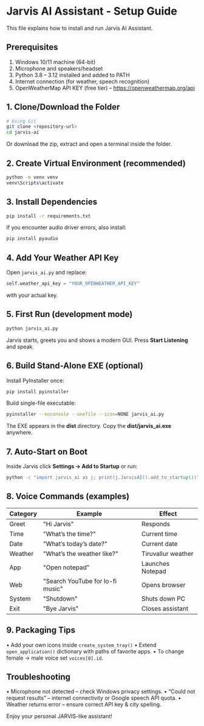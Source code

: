 # Jarvis AI Assistant - Setup Guide

This file explains how to install and run Jarvis AI Assistant.

## Prerequisites
1. Windows 10/11 machine (64-bit)
2. Microphone and speakers/headset
3. Python 3.8 – 3.12 installed and added to PATH
4. Internet connection (for weather, speech recognition)
5. OpenWeatherMap API KEY (free tier) – https://openweathermap.org/api

## 1. Clone/Download the Folder
```bash
# Using Git
git clone <repository-url>
cd jarvis-ai
```
Or download the zip, extract and open a terminal inside the folder.

## 2. Create Virtual Environment (recommended)
```bash
python -m venv venv
venv\Scripts\activate
```

## 3. Install Dependencies
```bash
pip install -r requirements.txt
```

If you encounter audio driver errors, also install:
```bash
pip install pyaudio
```

## 4. Add Your Weather API Key
Open `jarvis_ai.py` and replace:
```python
self.weather_api_key = "YOUR_OPENWEATHER_API_KEY"
```
with your actual key.

## 5. First Run (development mode)
```bash
python jarvis_ai.py
```
Jarvis starts, greets you and shows a modern GUI. Press **Start Listening** and speak.

## 6. Build Stand-Alone EXE (optional)
Install PyInstaller once:
```bash
pip install pyinstaller
```
Build single-file executable:
```bash
pyinstaller --noconsole --onefile --icon=NONE jarvis_ai.py
```
The EXE appears in the **dist** directory. Copy the **dist/jarvis_ai.exe** anywhere.

## 7. Auto-Start on Boot
Inside Jarvis click **Settings → Add to Startup** or run:
```bash
python -c "import jarvis_ai as j; print(j.JarvisAI().add_to_startup())"
```

## 8. Voice Commands (examples)
| Category | Example | Effect |
|----------|---------|--------|
| Greet | "Hi Jarvis" | Responds |
| Time | "What’s the time?" | Current time |
| Date | "What’s today’s date?" | Current date |
| Weather | "What’s the weather like?" | Tiruvallur weather |
| App | "Open notepad" | Launches Notepad |
| Web | "Search YouTube for lo-fi music" | Opens browser |
| System | "Shutdown" | Shuts down PC |
| Exit | "Bye Jarvis" | Closes assistant |

## 9. Packaging Tips
• Add your own icons inside `create_system_tray()`
• Extend `open_application()` dictionary with paths of favorite apps.
• To change female → male voice set `voices[0].id`.

## Troubleshooting
• Microphone not detected – check Windows privacy settings.
• “Could not request results” – internet connectivity or Google speech API quota.
• Weather returns error – ensure correct API key & city spelling.

Enjoy your personal JARVIS-like assistant!
